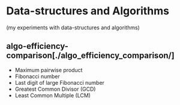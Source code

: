 # Data-structures and Algorithms
(my experiments with data-structures and algorithms)

## algo-efficiency-comparison[./algo_efficiency_comparison/]
  * Maximum pairwise product
  * Fibonacci number
  * Last digit of large Fibonacci number
  * Greatest Common Divisor (GCD)
  * Least Common Multiple (LCM)

